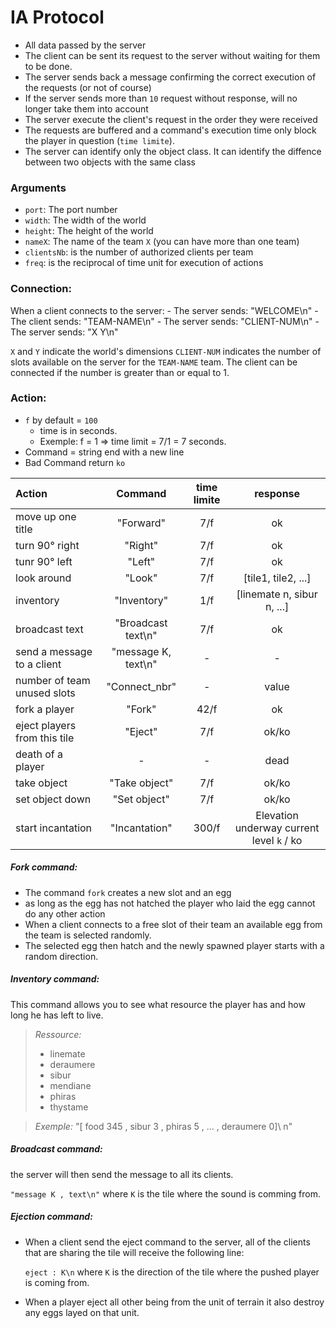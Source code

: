 # IA Protocol

- All data passed by the server
- The client can be sent its request to the server without waiting for them to be done.
- The server sends back a message confirming the correct execution of the requests (or not of course)
- If the server sends more than `10` request without response, will no longer take them into account
- The server execute the client's request in the order they were received
- The requests are buffered and a command's execution time only block the player in question (`time limite`).
- The server can identify only the object class. It can identify the diffence between two objects with the same class

### Arguments

- `port`: The port number
- `width`: The width of the world
- `height`: The height of the world
- `nameX`: The name of the team `X` (you can have more than one team)
- `clientsNb`: is the number of authorized clients per team
- `freq`: is the reciprocal of time unit for execution of actions

### Connection:

When a client connects to the server:
    - The server sends: "WELCOME\n"
    - The client sends: "TEAM-NAME\n"
    - The server sends: "CLIENT-NUM\n"
    - The server sends: "X Y\n"

`X` and `Y` indicate the world's dimensions
`CLIENT-NUM` indicates the number of slots available on the server for the `TEAM-NAME` team. The client can be connected if the number is greater than or equal to 1.

### Action:

- `f` by default = `100`
    - time is in seconds.
    - Exemple: f = 1 => time limit = 7/1 = 7 seconds.
- Command = string end with a new line
- Bad Command return `ko`

| Action  | Command    | time limite | response  |
| :------ |:----------:|:-----------:| :-------: |
| move up one title | "Forward" | 7/f | ok |
| turn 90° right | "Right" | 7/f | ok |
| tunr 90° left | "Left" | 7/f | ok |
| look around | "Look" | 7/f | [tile1, tile2, ...] |
| inventory | "Inventory" | 1/f | [linemate n, sibur n, ...] |
| broadcast text | "Broadcast text\n" | 7/f | ok |
| send a message to a client | "message K, text\n" | - | - |
| number of team unused slots | "Connect_nbr" | - | value |
| fork a player | "Fork" | 42/f | ok |
| eject players from this tile | "Eject" | 7/f | ok/ko |
| death of a player | - | - | dead |
| take object | "Take object" | 7/f | ok/ko |
| set object down | "Set object" | 7/f | ok/ko |
| start incantation | "Incantation" | 300/f | Elevation underway current level `k` / ko |

##### Fork command:

- The command `fork` creates a new slot and an egg
- as long as the egg has not hatched the player who laid the egg cannot do any other action
- When a client connects to a free slot of their team an available egg from the team is selected randomly.
- The selected egg then hatch and the newly spawned player starts with a random direction.

##### Inventory command:

This command allows you to see what resource the player has and how long he has left to live.

>*Ressource:*
>    - linemate
>    - deraumere
>    - sibur
>    - mendiane
>    - phiras
>    - thystame

>*Exemple:*
>"[ food 345 , sibur 3 , phiras 5 , ... , deraumere 0]\ n"

##### Broadcast command:

the server will then send the message to all its clients.

`"message K , text\n"` where `K` is the tile where the sound is comming from.

##### Ejection command:

- When a client send the eject command to the server, all of the clients that are sharing the tile will receive the following line:

    `eject : K\n` where `K` is the direction of the tile where the pushed player is coming from.

- When a player eject all other being from the unit of terrain it also destroy any eggs layed on that unit.